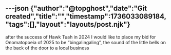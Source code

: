 ---json
{"author":"@topghost","date":"Git created","title":"","timestamp":1736033089184,"tags":[],"layout":"layouts/post.njk"}
---
after the success of Hawk Tuah in 2024 I would like to place my bid for Onomatopoeia of 2025 to be &#x201C;bingalingaling&#x201D;, the sound of the little bells on the back of the door to a local business 
